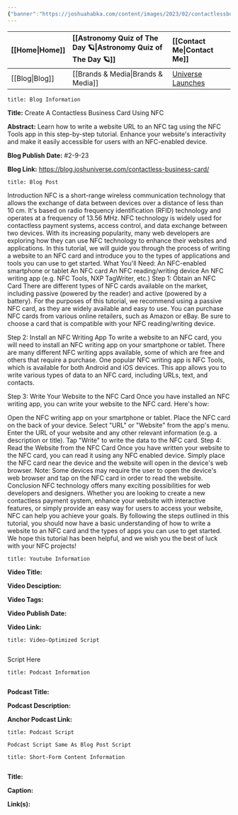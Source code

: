 ```yaml
---
{"banner":"https://joshuahabka.com/content/images/2023/02/contactlessbusinesscardheader.png","banner_x":0.5,"dg-publish":true,"permalink":"/blog/create-a-contactless-business-card-using-nfc/","dgPassFrontmatter":true,"noteIcon":"","created":"","updated":""}
---
```




<div class="transclusion internal-embed is-loaded"><div class="markdown-embed">



| [[Home\|Home]] | [[Astronomy Quiz of The Day 🪐\|Astronomy Quiz of The Day 🪐]] | [[Contact Me\|Contact Me]]                                |
|:-------- |:-------------------------------- |:--------------------------------------------- |
| [[Blog\|Blog]] | [[Brands & Media\|Brands & Media]]           | [Universe Launches](https://stardashusa.com/) |


</div></div>


```ad-info
title: Blog Information
```

**Title:** Create A Contactless Business Card Using NFC

**Abstract:** Learn how to write a website URL to an NFC tag using the NFC Tools app in this step-by-step tutorial. Enhance your website's interactivity and make it easily accessible for users with an NFC-enabled device.

**Blog Publish Date:** #2-9-23

**Blog Link:** https://blog.joshuniverse.com/contactless-business-card/

```ad-abstract
title: Blog Post
```

Introduction
NFC is a short-range wireless communication technology that allows the exchange of data between devices over a distance of less than 10 cm. It's based on radio frequency identification (RFID) technology and operates at a frequency of 13.56 MHz.
NFC technology is widely used for contactless payment systems, access control, and data exchange between two devices. With its increasing popularity, many web developers are exploring how they can use NFC technology to enhance their websites and applications.
In this tutorial, we will guide you through the process of writing a website to an NFC card and introduce you to the types of applications and tools you can use to get started.
What You'll Need:
An NFC-enabled smartphone or tablet
An NFC card
An NFC reading/writing device
An NFC writing app (e.g. NFC Tools, NXP TagWriter, etc.)
Step 1: Obtain an NFC Card
There are different types of NFC cards available on the market, including passive (powered by the reader) and active (powered by a battery). For the purposes of this tutorial, we recommend using a passive NFC card, as they are widely available and easy to use.
You can purchase NFC cards from various online retailers, such as Amazon or eBay. Be sure to choose a card that is compatible with your NFC reading/writing device.

Step 2: Install an NFC Writing App
To write a website to an NFC card, you will need to install an NFC writing app on your smartphone or tablet. There are many different NFC writing apps available, some of which are free and others that require a purchase.
One popular NFC writing app is NFC Tools, which is available for both Android and iOS devices. This app allows you to write various types of data to an NFC card, including URLs, text, and contacts.







Step 3: Write Your Website to the NFC Card
Once you have installed an NFC writing app, you can write your website to the NFC card. Here's how:

Open the NFC writing app on your smartphone or tablet.
Place the NFC card on the back of your device.
Select "URL" or "Website" from the app's menu.
Enter the URL of your website and any other relevant information (e.g. a description or title).
Tap "Write" to write the data to the NFC card.
Step 4: Read the Website from the NFC Card
Once you have written your website to the NFC card, you can read it using any NFC enabled device. Simply place the NFC card near the device and the website will open in the device's web browser.
Note: Some devices may require the user to open the device's web browser and tap on the NFC card in order to read the website.
Conclusion
NFC technology offers many exciting possibilities for web developers and designers. Whether you are looking to create a new contactless payment system, enhance your website with interactive features, or simply provide an easy way for users to access your website, NFC can help you achieve your goals.
By following the steps outlined in this tutorial, you should now have a basic understanding of how to write a website to an NFC card and the types of apps you can use to get started. We hope this tutorial has been helpful, and we wish you the best of luck with your NFC projects!

```ad-info
title: Youtube Information
```

**Video Title:**

**Video Desciption:**

**Video Tags:**

**Video Publish Date:**

**Video Link:**

```ad-abstract
title: Video-Optimized Script


```

Script Here

```ad-info
title: Podcast Information


```

**Podcast Title:**

**Podcast Description:**

**Anchor Podcast Link:**

```ad-info
title: Podcast Script

Podcast Script Same As Blog Post Script

```


```ad-info
title: Short-Form Content Information


```

**Title:**

**Caption:**

**Link(s):**

